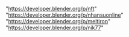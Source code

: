  
"https://developer.blender.org/p/nft"
"https://developer.blender.org/p/nhansuonline"
"https://developer.blender.org/p/meltiron"
"https://developer.blender.org/p/nik77"
 
